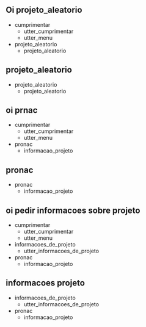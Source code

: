 ## Oi projeto_aleatorio
* cumprimentar
    - utter_cumprimentar
    - utter_menu
* projeto_aleatorio
    - projeto_aleatorio

## projeto_aleatorio
* projeto_aleatorio
    - projeto_aleatorio

## oi prnac
* cumprimentar
    - utter_cumprimentar
    - utter_menu
* pronac
    - informacao_projeto

## pronac
* pronac
    - informacao_projeto


## oi pedir informacoes sobre projeto
* cumprimentar
    - utter_cumprimentar
    - utter_menu
* informacoes_de_projeto
    - utter_informacoes_de_projeto
* pronac
    - informacao_projeto

## informacoes projeto 
* informacoes_de_projeto
    - utter_informacoes_de_projeto
* pronac
    - informacao_projeto